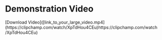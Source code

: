 <h1> Demonstration Video </h1>
[Download Video]([link_to_your_large_video.mp4](https://clipchamp.com/watch/XpTdHou4CEu)https://clipchamp.com/watch/XpTdHou4CEu)

